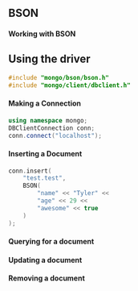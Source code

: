 ## BSON

#### Working with BSON

## Using the driver

```cpp
#include "mongo/bson/bson.h"
#include "mongo/client/dbclient.h"
```

#### Making a Connection
```cpp
using namespace mongo;
DBClientConnection conn;
conn.connect("localhost");
```

#### Inserting a Document
```cpp
conn.insert(
    "test.test",
    BSON(
        "name" << "Tyler" <<
        "age" << 29 <<
        "awesome" << true
    )
);
```

#### Querying for a document
#### Updating a document
#### Removing a document
